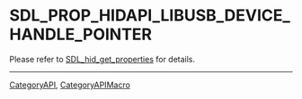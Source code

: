 # SDL_PROP_HIDAPI_LIBUSB_DEVICE_HANDLE_POINTER

Please refer to [SDL_hid_get_properties](SDL_hid_get_properties) for details.

----
[CategoryAPI](CategoryAPI), [CategoryAPIMacro](CategoryAPIMacro)

